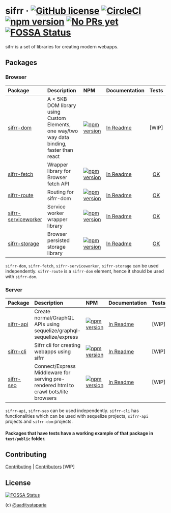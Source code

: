 # sifrr · [![GitHub license](https://img.shields.io/badge/license-MIT-blue.svg)](https://github.com/sifrr/sifrr/blob/master/LICENSE) [![CircleCI](https://circleci.com/gh/sifrr/sifrr.svg?style=shield)](https://circleci.com/gh/sifrr/sifrr) [![npm version](https://img.shields.io/npm/v/@sifrr/dom.svg)](https://www.npmjs.com/package/@sifrr/dom) [![No PRs yet](https://img.shields.io/badge/PRs-Not%20yet-red.svg)](<>) [![FOSSA Status](https://app.fossa.io/api/projects/git%2Bgithub.com%2Fsifrr%2Fsifrr.svg?type=shield)](https://app.fossa.io/projects/git%2Bgithub.com%2Fsifrr%2Fsifrr?ref=badge_shield)

sifrr is a set of libraries for creating modern webapps.

## Packages

### Browser

| Package                                                       | Description                                                                                   | NPM                                                                                                                         | Documentation                                       |                       Tests                       |
| :------------------------------------------------------------ | :-------------------------------------------------------------------------------------------- | :-------------------------------------------------------------------------------------------------------------------------- | :-------------------------------------------------- | :-----------------------------------------------: |
| [sifrr-dom](./packages/browser/sifrr-dom)                     | A &lt; 5KB DOM library using Custom Elements, one way/two way data binding, faster than react | [![npm version](https://img.shields.io/npm/v/@sifrr/dom.svg)](https://www.npmjs.com/package/@sifrr/dom)                     | [In Readme](./packages/browser/sifrr-dom)           |                       [WIP]                       |
| [sifrr-fetch](./packages/browser/sifrr-fetch)                 | Wrapper library for Browser fetch API                                                         | [![npm version](https://img.shields.io/npm/v/@sifrr/fetch.svg)](https://www.npmjs.com/package/@sifrr/fetch)                 | [In Readme](./packages/browser/sifrr-fetch)         |     [OK](./packages/browser/sifrr-fetch/test)     |
| [sifrr-route](./packages/browser/sifrr-route)                 | Routing for sifrr-dom                                                                         | [![npm version](https://img.shields.io/npm/v/@sifrr/route.svg)](https://www.npmjs.com/package/@sifrr/route)                 | [In Readme](./packages/browser/sifrr-route)         |     [OK](./packages/browser/sifrr-route/test)     |
| [sifrr-serviceworker](./packages/browser/sifrr-serviceworker) | Service worker wrapper library                                                                | [![npm version](https://img.shields.io/npm/v/@sifrr/serviceworker.svg)](https://www.npmjs.com/package/@sifrr/serviceworker) | [In Readme](./packages/browser/sifrr-serviceworker) | [OK](./packages/browser/sifrr-serviceworker/test) |
| [sifrr-storage](./packages/browser/sifrr-storage)             | Browser persisted storage library                                                             | [![npm version](https://img.shields.io/npm/v/@sifrr/storage.svg)](https://www.npmjs.com/package/@sifrr/storage)             | [In Readme](./packages/browser/sifrr-storage)       |    [OK](./packages/browser/sifrr-storage/test)    |

`sifrr-dom`, `sifrr-fetch`, `sifrr-serviceworker`, `sifrr-storage` can be used independently. `sifrr-route` is a `sifrr-dom` element, hence it should be used with `sifrr-dom`.

### Server

| Package                                  | Description                                                                          | NPM                                                                                                     | Documentation                            | Tests |
| :--------------------------------------- | :----------------------------------------------------------------------------------- | :------------------------------------------------------------------------------------------------------ | :--------------------------------------- | :---: |
| [sifrr-api](./packages/server/sifrr-api) | Create normal/GraphQL APIs using sequelize/graphql-sequelize/express                 | [![npm version](https://img.shields.io/npm/v/@sifrr/api.svg)](https://www.npmjs.com/package/@sifrr/api) | [In Readme](./packages/server/sifrr-api) | [WIP] |
| [sifrr-cli](./packages/server/sifrr-cli) | Sifrr cli for creating webapps using sifrr                                           | [![npm version](https://img.shields.io/npm/v/@sifrr/cli.svg)](https://www.npmjs.com/package/@sifrr/cli) | [In Readme](./packages/server/sifrr-cli) | [WIP] |
| [sifrr-seo](./packages/server/sifrr-seo) | Connect/Express Middleware for serving pre-rendered html to crawl bots/lite browsers | [![npm version](https://img.shields.io/npm/v/@sifrr/seo.svg)](https://www.npmjs.com/package/@sifrr/seo) | [In Readme](./packages/server/sifrr-seo) | [WIP] |

`sifrr-api`, `sifrr-seo` can be used independently. `sifrr-cli` has functionalities which can be used with sequelize projects, `sifrr-api` projects and `sifrr-dom` projects.

#### Packages that have tests have a working example of that package in `test/public` folder.

## Contributing
[Contributing](docs/CONTRIBUTING.md) \| [Contributors](docs/AUTHORS)
[WIP]

## License

[![FOSSA Status](https://app.fossa.io/api/projects/git%2Bgithub.com%2Fsifrr%2Fsifrr.svg?type=large)](https://app.fossa.io/projects/git%2Bgithub.com%2Fsifrr%2Fsifrr?ref=badge_large)

(c) [@aadityataparia](https://github.com/aadityataparia)

